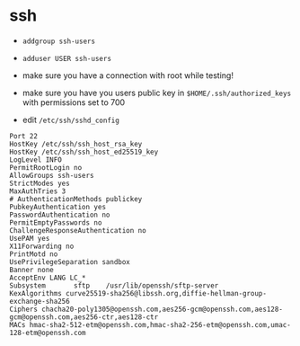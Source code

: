 # ssh

* `addgroup ssh-users`
* `adduser USER ssh-users`
* make sure you have a connection with root while testing!
* make sure you have you users public key in `$HOME/.ssh/authorized_keys` with permissions set to 700

* edit `/etc/ssh/sshd_config`

```
Port 22
HostKey /etc/ssh/ssh_host_rsa_key
HostKey /etc/ssh/ssh_host_ed25519_key
LogLevel INFO
PermitRootLogin no
AllowGroups ssh-users
StrictModes yes
MaxAuthTries 3
# AuthenticationMethods publickey
PubkeyAuthentication yes
PasswordAuthentication no
PermitEmptyPasswords no
ChallengeResponseAuthentication no
UsePAM yes
X11Forwarding no
PrintMotd no
UsePrivilegeSeparation sandbox
Banner none
AcceptEnv LANG LC_*
Subsystem       sftp    /usr/lib/openssh/sftp-server
KexAlgorithms curve25519-sha256@libssh.org,diffie-hellman-group-exchange-sha256
Ciphers chacha20-poly1305@openssh.com,aes256-gcm@openssh.com,aes128-gcm@openssh.com,aes256-ctr,aes128-ctr
MACs hmac-sha2-512-etm@openssh.com,hmac-sha2-256-etm@openssh.com,umac-128-etm@openssh.com
```
